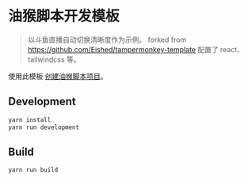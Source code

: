 # 油猴脚本开发模板

> 以斗鱼直播自动切换清晰度作为示例。
> forked from <https://github.com/Eished/tampermonkey-template>
> 配置了 react、tailwindcss 等。

使用此模板 [创建油猴脚本项目](https://github.com/calfzhou/tampermonkey-template/generate)。

## Development

```bash
yarn install
yarn run development
```

## Build

```bash
yarn run build
```
